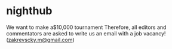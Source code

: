 # nighthub
We want to make a$10,000 tournament
Therefore, all editors and commentators are asked to write us an email with a job vacancy! (zakrevscky.m@gmail.com)  

